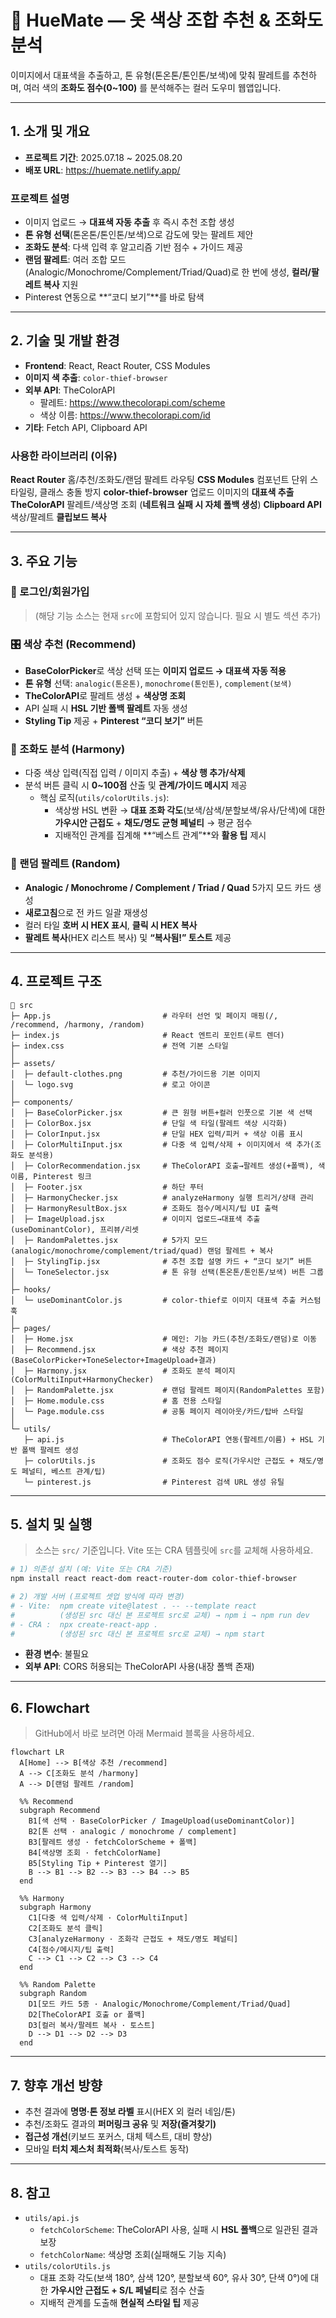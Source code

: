 # 🎨 HueMate — 옷 색상 조합 추천 & 조화도 분석

이미지에서 대표색을 추출하고, 톤 유형(톤온톤/톤인톤/보색)에 맞춰 팔레트를 추천하며,
여러 색의 **조화도 점수(0~100)** 를 분석해주는 컬러 도우미 웹앱입니다.

---

## 1. 소개 및 개요

- **프로젝트 기간**: 2025.07.18 ~ 2025.08.20    
- **배포 URL**: https://huemate.netlify.app/  

### 프로젝트 설명
- 이미지 업로드 → **대표색 자동 추출** 후 즉시 추천 조합 생성
- **톤 유형 선택**(톤온톤/톤인톤/보색)으로 감도에 맞는 팔레트 제안
- **조화도 분석**: 다색 입력 후 알고리즘 기반 점수 + 가이드 제공
- **랜덤 팔레트**: 여러 조합 모드(Analogic/Monochrome/Complement/Triad/Quad)로 한 번에 생성, **컬러/팔레트 복사** 지원
- Pinterest 연동으로 **“코디 보기”**를 바로 탐색

---

## 2. 기술 및 개발 환경

- **Frontend**: React, React Router, CSS Modules  
- **이미지 색 추출**: `color-thief-browser`  
- **외부 API**: TheColorAPI  
  - 팔레트: https://www.thecolorapi.com/scheme  
  - 색상 이름: https://www.thecolorapi.com/id  
- **기타**: Fetch API, Clipboard API

### 사용한 라이브러리 (이유)

**React Router** 홈/추천/조화도/랜덤 팔레트 라우팅
**CSS Modules** 컴포넌트 단위 스타일링, 클래스 충돌 방지
**color-thief-browser** 업로드 이미지의 **대표색 추출**
**TheColorAPI** 팔레트/색상명 조회 (**네트워크 실패 시 자체 폴백 생성**)
**Clipboard API** 색상/팔레트 **클립보드 복사**

---

## 3. 주요 기능

### 🔐 로그인/회원가입
> (해당 기능 소스는 현재 `src`에 포함되어 있지 않습니다. 필요 시 별도 섹션 추가)

### 🎛 색상 추천 (Recommend)
- **BaseColorPicker**로 색상 선택 또는 **이미지 업로드 → 대표색 자동 적용**
- **톤 유형** 선택: `analogic(톤온톤)`, `monochrome(톤인톤)`, `complement(보색)`
- **TheColorAPI**로 팔레트 생성 + **색상명 조회**
- API 실패 시 **HSL 기반 폴백 팔레트** 자동 생성
- **Styling Tip** 제공 + **Pinterest “코디 보기”** 버튼

### 💯 조화도 분석 (Harmony)
- 다중 색상 입력(직접 입력 / 이미지 추출) + **색상 행 추가/삭제**
- 분석 버튼 클릭 시 **0~100점** 산출 및 **관계/가이드 메시지** 제공  
  - 핵심 로직(`utils/colorUtils.js`):  
    - 색상쌍 HSL 변환 → **대표 조화 각도**(보색/삼색/분할보색/유사/단색)에 대한 **가우시안 근접도** + **채도/명도 균형 페널티** → 평균 점수  
    - 지배적인 관계를 집계해 **“베스트 관계”**와 **활용 팁** 제시

### 🎲 랜덤 팔레트 (Random)
- **Analogic / Monochrome / Complement / Triad / Quad** 5가지 모드 카드 생성
- **새로고침**으로 전 카드 일괄 재생성
- 컬러 타일 **호버 시 HEX 표시**, **클릭 시 HEX 복사**
- **팔레트 복사**(HEX 리스트 복사) 및 **“복사됨!” 토스트** 제공

---

## 4. 프로젝트 구조

```text
📁 src
├─ App.js                         # 라우터 선언 및 페이지 매핑(/, /recommend, /harmony, /random)
├─ index.js                       # React 엔트리 포인트(루트 렌더)
├─ index.css                      # 전역 기본 스타일
│
├─ assets/
│  ├─ default-clothes.png         # 추천/가이드용 기본 이미지
│  └─ logo.svg                    # 로고 아이콘
│
├─ components/
│  ├─ BaseColorPicker.jsx         # 큰 원형 버튼+컬러 인풋으로 기본 색 선택
│  ├─ ColorBox.jsx                # 단일 색 타일(팔레트 색상 시각화)
│  ├─ ColorInput.jsx              # 단일 HEX 입력/피커 + 색상 이름 표시
│  ├─ ColorMultiInput.jsx         # 다중 색 입력/삭제 + 이미지에서 색 추가(조화도 분석용)
│  ├─ ColorRecommendation.jsx     # TheColorAPI 호출→팔레트 생성(+폴백), 색 이름, Pinterest 링크
│  ├─ Footer.jsx                  # 하단 푸터
│  ├─ HarmonyChecker.jsx          # analyzeHarmony 실행 트리거/상태 관리
│  ├─ HarmonyResultBox.jsx        # 조화도 점수/메시지/팁 UI 출력
│  ├─ ImageUpload.jsx             # 이미지 업로드→대표색 추출(useDominantColor), 프리뷰/리셋
│  ├─ RandomPalettes.jsx          # 5가지 모드(analogic/monochrome/complement/triad/quad) 랜덤 팔레트 + 복사
│  ├─ StylingTip.jsx              # 추천 조합 설명 카드 + “코디 보기” 버튼
│  └─ ToneSelector.jsx            # 톤 유형 선택(톤온톤/톤인톤/보색) 버튼 그룹
│
├─ hooks/
│  └─ useDominantColor.js         # color-thief로 이미지 대표색 추출 커스텀 훅
│
├─ pages/
│  ├─ Home.jsx                    # 메인: 기능 카드(추천/조화도/랜덤)로 이동
│  ├─ Recommend.jsx               # 색상 추천 페이지(BaseColorPicker+ToneSelector+ImageUpload+결과)
│  ├─ Harmony.jsx                 # 조화도 분석 페이지(ColorMultiInput+HarmonyChecker)
│  ├─ RandomPalette.jsx           # 랜덤 팔레트 페이지(RandomPalettes 포함)
│  ├─ Home.module.css             # 홈 전용 스타일
│  └─ Page.module.css             # 공통 페이지 레이아웃/카드/탑바 스타일
│
└─ utils/
   ├─ api.js                      # TheColorAPI 연동(팔레트/이름) + HSL 기반 폴백 팔레트 생성
   ├─ colorUtils.js               # 조화도 점수 로직(가우시안 근접도 + 채도/명도 페널티, 베스트 관계/팁)
   └─ pinterest.js                # Pinterest 검색 URL 생성 유틸
```

---

## 5. 설치 및 실행

> 소스는 `src/` 기준입니다. Vite 또는 CRA 템플릿에 `src`를 교체해 사용하세요.

```bash
# 1) 의존성 설치 (예: Vite 또는 CRA 기준)
npm install react react-dom react-router-dom color-thief-browser

# 2) 개발 서버 (프로젝트 셋업 방식에 따라 변경)
# - Vite:  npm create vite@latest . -- --template react
#          (생성된 src 대신 본 프로젝트 src로 교체) → npm i → npm run dev
# - CRA :  npx create-react-app .
#          (생성된 src 대신 본 프로젝트 src로 교체) → npm start
```

- **환경 변수**: 불필요  
- **외부 API**: CORS 허용되는 TheColorAPI 사용(내장 폴백 존재)

---

## 6. Flowchart

> GitHub에서 바로 보려면 아래 Mermaid 블록을 사용하세요.

```mermaid
flowchart LR
  A[Home] --> B[색상 추천 /recommend]
  A --> C[조화도 분석 /harmony]
  A --> D[랜덤 팔레트 /random]

  %% Recommend
  subgraph Recommend
    B1[색 선택 · BaseColorPicker / ImageUpload(useDominantColor)]
    B2[톤 선택 · analogic / monochrome / complement]
    B3[팔레트 생성 · fetchColorScheme + 폴백]
    B4[색상명 조회 · fetchColorName]
    B5[Styling Tip + Pinterest 열기]
    B --> B1 --> B2 --> B3 --> B4 --> B5
  end

  %% Harmony
  subgraph Harmony
    C1[다중 색 입력/삭제 · ColorMultiInput]
    C2[조화도 분석 클릭]
    C3[analyzeHarmony · 조화각 근접도 + 채도/명도 페널티]
    C4[점수/메시지/팁 출력]
    C --> C1 --> C2 --> C3 --> C4
  end

  %% Random Palette
  subgraph Random
    D1[모드 카드 5종 · Analogic/Monochrome/Complement/Triad/Quad]
    D2[TheColorAPI 호출 or 폴백]
    D3[컬러 복사/팔레트 복사 · 토스트]
    D --> D1 --> D2 --> D3
  end
```

---

## 7. 향후 개선 방향

- 추천 결과에 **명명·톤 정보 라벨** 표시(HEX 외 컬러 네임/톤)
- 추천/조화도 결과의 **퍼머링크 공유** 및 **저장(즐겨찾기)**
- **접근성 개선**(키보드 포커스, 대체 텍스트, 대비 향상)
- 모바일 **터치 제스처 최적화**(복사/토스트 동작)

---

## 8. 참고

- `utils/api.js`  
  - `fetchColorScheme`: TheColorAPI 사용, 실패 시 **HSL 폴백**으로 일관된 결과 보장  
  - `fetchColorName`: 색상명 조회(실패해도 기능 지속)
- `utils/colorUtils.js`  
  - 대표 조화 각도(보색 180°, 삼색 120°, 분할보색 60°, 유사 30°, 단색 0°)에 대한 **가우시안 근접도 + S/L 페널티**로 점수 산출  
  - 지배적 관계를 도출해 **현실적 스타일 팁** 제공
